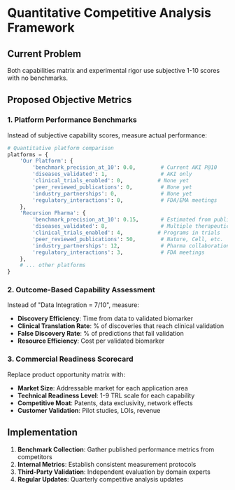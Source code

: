 # Quantitative Competitive Analysis Framework

## Current Problem
Both capabilities matrix and experimental rigor use subjective 1-10 scores with no benchmarks.

## Proposed Objective Metrics

### 1. Platform Performance Benchmarks
Instead of subjective capability scores, measure actual performance:

```python
# Quantitative platform comparison
platforms = {
    'Our Platform': {
        'benchmark_precision_at_10': 0.0,        # Current AKI P@10
        'diseases_validated': 1,                 # AKI only
        'clinical_trials_enabled': 0,           # None yet
        'peer_reviewed_publications': 0,         # None yet
        'industry_partnerships': 0,              # None yet
        'regulatory_interactions': 0,            # FDA/EMA meetings
    },
    'Recursion Pharma': {
        'benchmark_precision_at_10': 0.15,       # Estimated from publications
        'diseases_validated': 8,                 # Multiple therapeutic areas
        'clinical_trials_enabled': 4,           # Programs in trials
        'peer_reviewed_publications': 50,        # Nature, Cell, etc.
        'industry_partnerships': 12,             # Pharma collaborations
        'regulatory_interactions': 3,            # FDA meetings
    },
    # ... other platforms
}
```

### 2. Outcome-Based Capability Assessment

Instead of "Data Integration = 7/10", measure:
- **Discovery Efficiency**: Time from data to validated biomarker
- **Clinical Translation Rate**: % of discoveries that reach clinical validation
- **False Discovery Rate**: % of predictions that fail validation
- **Resource Efficiency**: Cost per validated biomarker

### 3. Commercial Readiness Scorecard

Replace product opportunity matrix with:
- **Market Size**: Addressable market for each application area
- **Technical Readiness Level**: 1-9 TRL scale for each capability
- **Competitive Moat**: Patents, data exclusivity, network effects
- **Customer Validation**: Pilot studies, LOIs, revenue

## Implementation
1. **Benchmark Collection**: Gather published performance metrics from competitors
2. **Internal Metrics**: Establish consistent measurement protocols
3. **Third-Party Validation**: Independent evaluation by domain experts
4. **Regular Updates**: Quarterly competitive analysis updates

